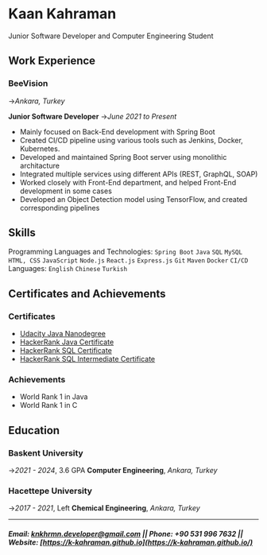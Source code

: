 
# **Kaan Kahraman**
Junior Software Developer and Computer Engineering Student

## Work Experience

### BeeVision
->_Ankara, Turkey_

**Junior Software Developer**
->_June 2021 to Present_

- Mainly focused on Back-End development with Spring Boot
- Created CI/CD pipeline using various tools such as Jenkins, Docker, Kubernetes.
- Developed and maintained Spring Boot server using monolithic architacture
- Integrated multiple services using different APIs (REST, GraphQL, SOAP)
- Worked closely with Front-End department, and helped Front-End development in some cases
- Developed an Object Detection model using TensorFlow, and created corresponding pipelines

## Skills

Programming Languages and Technologies: `Spring Boot` `Java` `SQL` `MySQL` `HTML, CSS` `JavaScript` `Node.js` `React.js` `Express.js` `Git` `Maven` `Docker` `CI/CD`
Languages: `English` `Chinese` `Turkish`

## Certificates and Achievements
### Certificates
- [Udacity Java Nanodegree](https://graduation.udacity.com/confirm/EVHVHW5G)
- [HackerRank Java Certificate](https://www.hackerrank.com/certificates/aed447ee7968)
- [HackerRank SQL Certificate](https://www.hackerrank.com/certificates/8c0d4b651b6a)
- [HackerRank SQL Intermediate Certificate](https://www.hackerrank.com/certificates/8c0d4b651b6a)
### Achievements
- World Rank 1 in Java
- World Rank 1 in C

## Education

### Baskent University
->_2021 -  2024_, 3.6 GPA
**Computer Engineering**, _Ankara, Turkey_

### Hacettepe University
->_2017 - 2021_, Left
**Chemical Engineering**,  _Ankara, Turkey_

---

##### Email: **<knkhrmn.developer@gmail.com>** || Phone: **+90 531 996 7632** || Website: **[https://k-kahraman.github.io](https://k-kahraman.github.io/)**

